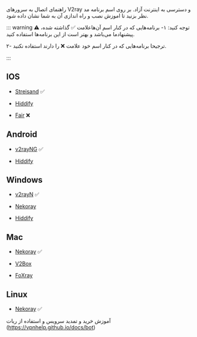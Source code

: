 راهنمای اتصال به سرور‌های V2ray و دسترسی به اینترنت آزاد.
بر روی اسم برنامه مد نظر بزنید تا اموزش نصب و راه اندازی آن به شما نشان داده شود.

::: warning ⚠️ توجه کنید:
۱- برنامه‌هایی که در کنار اسم آن‌هاعلامت ✅ گذاشته شده، پیشنهاد‌ما می‌باشد و بهتر است از این برنامه‌ها استفاده کنید.

۲- ترجیحا برنامه‌هایی که در کنار اسم خود علامت ❌ را دارند استفاده نکنید.

:::

## IOS

 - [Streisand](https://vpnhelp.github.io/docs/streisand) ✅

 - [Hiddify](https://vpnhelp.github.io/docs/hiddify)

 - [Fair](https://vpnhelp.github.io/docs/fair) ❌

## Android

 - [v2rayNG](https://vpnhelp.github.io/docs/v2rayNG) ✅

 - [Hiddify](https://vpnhelp.github.io/docs/hiddify)

## Windows
 - [v2rayN](https://vpnhelp.github.io/docs/v2rayN) ✅

 - [Nekoray](https://vpnhelp.github.io/docs/nekoray-win) 

 - [Hiddify](https://vpnhelp.github.io/docs/hiddify-win)

## Mac
 - [Nekoray](https://vpnhelp.github.io/docs/nekoray-mac) ✅

 - [V2Box](https://vpnhelp.github.io/docs/v2box)

 - [FoXray](https://vpnhelp.github.io/docs/foxray)

## Linux
 - [Nekoray](https://vpnhelp.github.io/docs/nekoray-win) ✅



آموزش خرید و تمدید سرویس و استفاده از ربات (https://vpnhelp.github.io/docs/bot)
